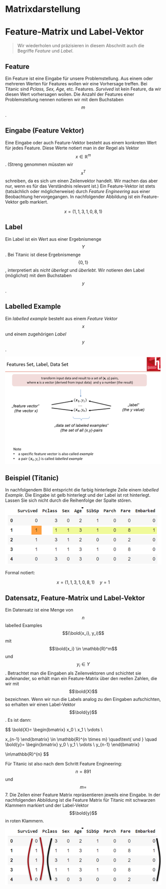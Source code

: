 # Matrixdarstellung

# Feature-Matrix und Label-Vektor



> Wir wiederholen und präzisieren in diesem Abschnitt auch die Begriffe _Feature_ und _Label_.

## Feature

Ein Feature ist eine Eingabe für unsere Problemstellung. Aus einem oder mehreren Werten für Features wollen wir eine Vorhersage treffen. Bei Titanic sind _Pclass, Sex, Age,_ etc. Features. _Survived_ ist kein Feature, da wir diesen Wert vorhersagen wollen. Die Anzahl der Features einer Problemstellung nennen notieren wir mit dem Buchstaben $$m$$.

## Eingabe \(Feature Vektor\)

Eine Eingabe oder auch Feature-Vektor besteht aus einem konkreten Wert für jedes Feature. Diese Werte notiert man in der Regel als Vektor $$x  \in \mathbb{R}^{m}$$ . \(Streng genommen müssten wir $$x^T $$ schreiben, da es sich um einen Zeilenvektor handelt. Wir machen das aber nur, wenn es für das Verständnis relevant ist.\) Ein Feature-Vektor ist stets \(tatsächlich oder möglicherweise\) durch _Feature Engineering_ aus  einer Beobachtung hervorgegangen. In nachfolgender Abbildung ist ein Feature-Vektor gelb markiert.

$$
x = (1,1,3,1,0,8,1)
$$

## Label

Ein Label ist ein Wert aus einer Ergebnismenge $$Y$$ . Bei Titanic ist diese Ergebnismenge $$\{0,1\}$$, interpretiert als _nicht überlegt_ und _überlebt_. Wir notieren den Label  \(möglichst\) mit dem Buchstaben $$y$$. 

## Labelled Example

Ein _labelled example_ besteht aus einem _Feature Vektor_  $$x$$ und  einem zugehörigen _Label_ $$y$$. 

![](../../.gitbook/assets/image%20%28105%29.png)

## Beispiel \(Titanic\)

In nachfolgendem Bild entspricht die farbig hinterlegte Zeile einem _labelled Example_. Die Eingabe ist gelb hinterlegt und der Label ist rot hinterlegt. Lassen Sie sich nicht durch die Reihenfolge der Spalte stören.

![](../../.gitbook/assets/image%20%2873%29.png)

Formal notiert:

$$
x = (1,1,3,1,0,8,1) \quad y = 1
$$



## Datensatz, Feature-Matrix und Label-Vektor

Ein Datensatz ist eine Menge von $$n$$ labelled Examples $$(\bold{x_i}, y_i)$$ mit $$\bold{x_i} \in  \mathbb{R}^m$$ und $$y_i \in Y$$.  Betrachtet man die Eingaben als Zeilenvektoren und schichtet sie aufeinander, so erhält man ein Feature-Matrix über den reellen Zahlen, die wir mit $$\bold{X}$$  bezeichnen. Wenn wir nun die Labels analog zu den Eingaben aufschichten, so erhalten wir einen Label-Vektor  $$\bold{y}$$. Es ist dann:

$$
\bold{X}= 
\begin{bmatrix}
x_0  \\
x_1  \\
\vdots  \\

x_{n-1}
\end{bmatrix}
\in \mathbb{R}^{n \times m}
\quad\text{      und      } \quad
\bold{y}= 
\begin{bmatrix}
y_0  \\
y_1  \\
\vdots  \\
y_{n-1}
\end{bmatrix}

\in\mathbb{R}^{n}
$$

Für Titanic ist also nach dem Schritt Feature Engineering:  $$n = 891$$ und $$m = $$ 7. Die Zeilen einer Feature Matrix repräsentieren jeweils eine Eingabe. In der nachfolgenden Abbildung ist die Feature Matrix für Titanic mit schwarzen Klammern markiert und der Label-Vektor$$\bold{y}$$in roten Klammern.

 

![](../../.gitbook/assets/image%20%2866%29.png)





